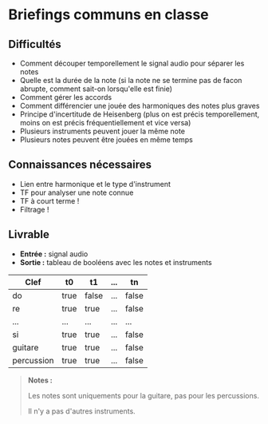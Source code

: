 # Briefings communs en classe

## Difficultés

- Comment découper temporellement le signal audio pour séparer les notes
- Quelle est la durée de la note (si la note ne se termine pas de facon abrupte, comment sait-on lorsqu'elle est finie)
- Comment gérer les accords
- Comment différencier une jouée des harmoniques des notes plus graves
- Principe d'incertitude de Heisenberg (plus on est précis temporellement, moins on est précis fréquentiellement et vice versa)
- Plusieurs instruments peuvent jouer la même note
- Plusieurs notes peuvent être jouées en même temps

## Connaissances nécessaires

- Lien entre harmonique et le type d'instrument
- TF pour analyser une note connue
- TF à court terme !
- Filtrage !

## Livrable

- **Entrée :** signal audio
- **Sortie :** tableau de booléens avec les notes et instruments

| Clef       | t0   | t1    | ... | tn    |
| ---------- | ---- | ----- | --- | ----- |
| do         | true | false | ... | false |
| re         | true | true  | ... | false |
| ...        | ...  | ...   | ... | ...   |
| si         | true | true  | ... | false |
| guitare    | true | true  | ... | false |
| percussion | true | true  | ... | false |

> **Notes :**
>
> Les notes sont uniquements pour la guitare, pas pour les percussions.
>
> Il n'y a pas d'autres instruments.
